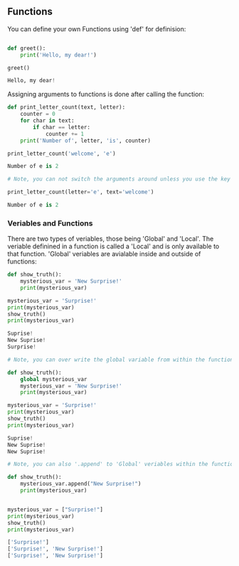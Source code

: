## Functions

You can define your own Functions using 'def' for definision:

```python

def greet():
    print('Hello, my dear!')

greet()

Hello, my dear!
```

Assigning arguments to functions is done after calling the function:

```python
def print_letter_count(text, letter):
    counter = 0
    for char in text:
        if char == letter:
            counter += 1
    print('Number of', letter, 'is', counter)

print_letter_count('welcome', 'e')

Number of e is 2

# Note, you can not switch the arguments around unless you use the key words:

print_letter_count(letter='e', text='welcome')

Number of e is 2
```
### Veriables and Functions

There are two types of veriables, those being 'Global' and 'Local'. The veriable definined in 
a function is called a 'Local' and is only available to that function. 'Global' veriables are 
avialable inside and outside of functions:

```python
def show_truth():
    mysterious_var = 'New Surprise!'
    print(mysterious_var)

mysterious_var = 'Surprise!'
print(mysterious_var)
show_truth()
print(mysterious_var)

Suprise!
New Suprise!
Surprise!

# Note, you can over write the global variable from within the function using the 'global' command:

def show_truth():
    global mysterious_var
    mysterious_var = 'New Surprise!'
    print(mysterious_var)

mysterious_var = 'Surprise!'
print(mysterious_var)
show_truth()
print(mysterious_var)

Suprise!
New Suprise!
New Suprise!

# Note, you can also '.append' to 'Global' veriables within the function:

def show_truth():
    mysterious_var.append("New Surprise!")
    print(mysterious_var)


mysterious_var = ["Surprise!"]
print(mysterious_var)
show_truth()
print(mysterious_var)

['Surprise!']
['Surprise!', 'New Surprise!']
['Surprise!', 'New Surprise!']
```
